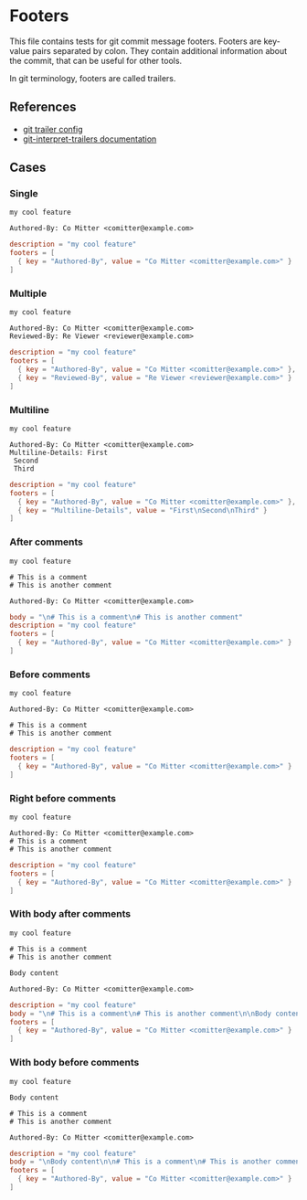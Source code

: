 # Footers

This file contains tests for git commit message footers. Footers are key-value pairs separated by colon.
They contain additional information about the commit, that can be useful for other tools.

In git terminology, footers are called trailers.

## References

- [git trailer config](https://github.com/git/git/blob/master/Documentation/config/trailer.adoc)
- [git-interpret-trailers documentation](https://git-scm.com/docs/git-interpret-trailers)

## Cases

### Single

<!-- <DOC_TEST> -->
```git-commit
my cool feature

Authored-By: Co Mitter <comitter@example.com>
```

```toml
description = "my cool feature"
footers = [
  { key = "Authored-By", value = "Co Mitter <comitter@example.com>" }
]
```
<!-- </DOC_TEST> -->

### Multiple 

<!-- <DOC_TEST> -->
```git-commit
my cool feature

Authored-By: Co Mitter <comitter@example.com>
Reviewed-By: Re Viewer <reviewer@example.com>
```

```toml
description = "my cool feature"
footers = [
  { key = "Authored-By", value = "Co Mitter <comitter@example.com>" },
  { key = "Reviewed-By", value = "Re Viewer <reviewer@example.com>" }
]
```
<!-- </DOC_TEST> -->

### Multiline 

<!-- <DOC_TEST> -->
```git-commit
my cool feature

Authored-By: Co Mitter <comitter@example.com>
Multiline-Details: First
 Second
 Third
```

```toml
description = "my cool feature"
footers = [
  { key = "Authored-By", value = "Co Mitter <comitter@example.com>" },
  { key = "Multiline-Details", value = "First\nSecond\nThird" }
]
```
<!-- </DOC_TEST> -->

### After comments

<!-- <DOC_TEST> -->
```git-commit
my cool feature

# This is a comment
# This is another comment

Authored-By: Co Mitter <comitter@example.com>
```

```toml
body = "\n# This is a comment\n# This is another comment"
description = "my cool feature"
footers = [
  { key = "Authored-By", value = "Co Mitter <comitter@example.com>" }
]
```
<!-- </DOC_TEST> -->

### Before comments

<!-- <DOC_TEST> -->
```git-commit
my cool feature

Authored-By: Co Mitter <comitter@example.com>

# This is a comment
# This is another comment
```

```toml
description = "my cool feature"
footers = [
  { key = "Authored-By", value = "Co Mitter <comitter@example.com>" }
]
```
<!-- </DOC_TEST> -->

### Right before comments

<!-- <DOC_TEST> -->
```git-commit
my cool feature

Authored-By: Co Mitter <comitter@example.com>
# This is a comment
# This is another comment
```

```toml
description = "my cool feature"
footers = [
  { key = "Authored-By", value = "Co Mitter <comitter@example.com>" }
]
```
<!-- </DOC_TEST> -->

### With body after comments

<!-- <DOC_TEST> -->
```git-commit
my cool feature

# This is a comment
# This is another comment

Body content

Authored-By: Co Mitter <comitter@example.com>
```

```toml
description = "my cool feature"
body = "\n# This is a comment\n# This is another comment\n\nBody content"
footers = [
  { key = "Authored-By", value = "Co Mitter <comitter@example.com>" }
]
```
<!-- </DOC_TEST> -->

### With body before comments

<!-- <DOC_TEST> -->
```git-commit
my cool feature

Body content

# This is a comment
# This is another comment

Authored-By: Co Mitter <comitter@example.com>
```

```toml
description = "my cool feature"
body = "\nBody content\n\n# This is a comment\n# This is another comment"
footers = [
  { key = "Authored-By", value = "Co Mitter <comitter@example.com>" }
]
```
<!-- </DOC_TEST> -->
